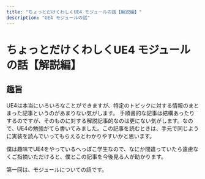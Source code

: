 ```yaml
---
title: "ちょっとだけくわしくUE4 モジュールの話【解説編】"
description: "UE4 モジュールの話"
---
```


# ちょっとだけくわしくUE4 モジュールの話【解説編】

## 趣旨
UE4は本当にいろいろなことができますが、特定のトピックに対する情報のまとまった記事というのがあまりない気がします。
手順書的な記事は結構あったりするのですが、そのものに対する解説記事的なのは更にない気がします。なので、UE4の勉強がてら書いてみました。この記事を読むときは、手元で同じように実装を読んでいってもらえるとわかりやすいかと思います。

僕は趣味でUE4をやっているへっぽこ学生なので、なにか間違っていたら遠慮なくご指摘いただけると、僕とこの記事を今後見る人が助かります。

第一回は、モジュールについての話です。
